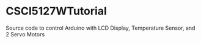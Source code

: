 # CSCI5127WTutorial
Source code to control Arduino with LCD Display, Temperature Sensor, and 2 Servo Motors
